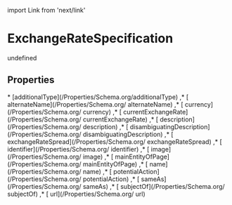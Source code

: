 import Link from 'next/link'
# ExchangeRateSpecification

undefined

## Properties

<Grid>
* [additionalType](/Properties/Schema.org/additionalType)
,* [ alternateName](/Properties/Schema.org/ alternateName)
,* [ currency](/Properties/Schema.org/ currency)
,* [ currentExchangeRate](/Properties/Schema.org/ currentExchangeRate)
,* [ description](/Properties/Schema.org/ description)
,* [ disambiguatingDescription](/Properties/Schema.org/ disambiguatingDescription)
,* [ exchangeRateSpread](/Properties/Schema.org/ exchangeRateSpread)
,* [ identifier](/Properties/Schema.org/ identifier)
,* [ image](/Properties/Schema.org/ image)
,* [ mainEntityOfPage](/Properties/Schema.org/ mainEntityOfPage)
,* [ name](/Properties/Schema.org/ name)
,* [ potentialAction](/Properties/Schema.org/ potentialAction)
,* [ sameAs](/Properties/Schema.org/ sameAs)
,* [ subjectOf](/Properties/Schema.org/ subjectOf)
,* [ url](/Properties/Schema.org/ url)

</Grid>

